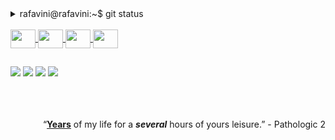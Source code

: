 

 <details>
  <summary>rafavini@rafavini:~$ git status</summary>
  <p>
    <a href="https://github.com/rafavini">
  <img height="180em" src="https://github-readme-stats.vercel.app/api?username=rafavini&show_icons=true&theme=tokyonight&include_all_commits=true&count_private=true"/>
  <img height="180em" src="https://github-readme-stats.vercel.app/api/top-langs/?username=rafavini&layout=compact&langs_count=7&theme=tokyonight"/>
  </p>
</details>

  
<div style="display: inline_block"><br>
  <img align="center" height="30" width="40" src="https://cdn.jsdelivr.net/gh/devicons/devicon/icons/javascript/javascript-original.svg" />
  <img align="center" height="30" width="40" src="https://cdn.jsdelivr.net/gh/devicons/devicon/icons/react/react-original.svg">
  <img align="center" height="30" width="40" src="https://cdn.jsdelivr.net/gh/devicons/devicon/icons/python/python-original.svg">
  <img align="center" height="30" width="40" src="https://cdn.jsdelivr.net/gh/devicons/devicon/icons/csharp/csharp-original.svg">
</div>
  
  ##
  
<div>
    <a href="https://twitter.com/R4faelVinicius" target="_blank"><img src="https://img.shields.io/badge/Twitter-1DA1F2?style=for-the-badge&logo=twitter&logoColor=white" target="_blank"><img/></a>
  <a href="https://www.instagram.com/rafaelgerminari/" target="_blank"><img src="https://img.shields.io/badge/-Instagram-%23E4405F?style=for-the-badge&logo=instagram&logoColor=white" target="_blank"></a>
  <a href="https://www.linkedin.com/in/rafael-vinicius-954698281/" target="_blank"><img src="https://img.shields.io/badge/-LinkedIn-%230077B5?style=for-the-badge&logo=linkedin&logoColor=white" target="_blank"></a> 
  <a href = "mailto:rafaelgerminari@hotmail.com"><img src="https://img.shields.io/badge/-Gmail-%23333?style=for-the-badge&logo=gmail&logoColor=white" target="_blank"></a> 
</div>
<br/>
<br/>
<br/>

<p align="right">“<ins><b>Years</b></ins> of my life for a <i><b>several</b></i> hours of yours leisure.” - Pathologic 2</p>
